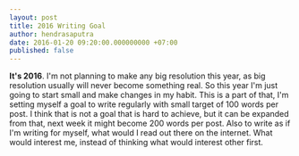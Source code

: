 ```yaml
---
layout: post
title: 2016 Writing Goal
author: hendrasaputra
date: 2016-01-20 09:20:00.000000000 +07:00
published: false
---
```

****It's 2016****. I'm not planning to make any big resolution this year, as big resolution usually will never become something real. So this year I'm just going to start small and make changes in my habit. This is a part of that, I'm setting myself a goal to write regularly with small target of 100 words per post. I think that is not a goal that is hard to achieve, but it can be expanded from that, next week it might become 200 words per post. Also to write as if I'm writing for myself, what would I read out there on the internet. What would interest me, instead of thinking what would interest other first.
